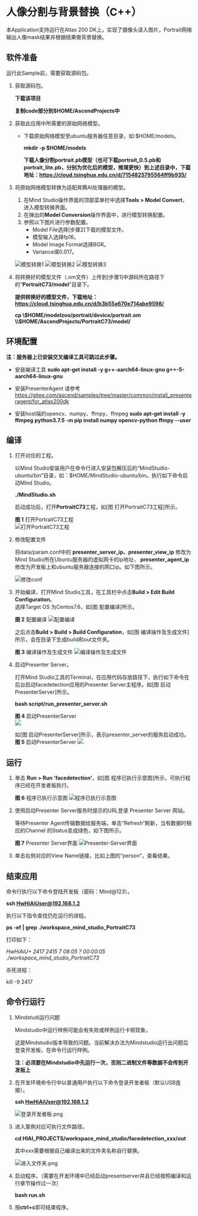 # 人像分割与背景替换（C++）

本Application支持运行在Atlas 200 DK上，实现了摄像头读入图片，Portrait网络输出人像mask结果并根据结果做背景替换。

## 软件准备

运行此Sample前，需要获取源码包。

1.  获取源码包。

    **下载该项目**

    **复制code部分到$HOME/AscendProjects中**
    
2.  获取此应用中所需要的原始网络模型。
 
     -  下载原始网络模型至ubuntu服务器任意目录，如:$HOME/models。

        **mkdir -p $HOME/models**

        **下载人像分割portrait.pb模型（也可下载portrait_0.5.pb和portrait_lite.pb，分别为优化后的模型，推理更快）到上述目录中，下载地址：https://cloud.tsinghua.edu.cn/d/7154825795564ff9b935/**

3.  将原始网络模型转换为适配昇腾AI处理器的模型。

    1.  在Mind Studio操作界面的顶部菜单栏中选择**Tools \> Model Convert**，进入模型转换界面。
    2.  在弹出的**Model Conversion**操作界面中，进行模型转换配置。
    3.  参照以下图片进行参数配置。
        -   Model File选择[步骤2]下载的模型文件。
        -   模型输入选择fp16。
        -   Model Image Format选择BGR。
        -   Variance填0.017。

    ![](figures/模型转换1.png "模型转换1")
    ![](figures/模型转换2.png "模型转换2")
    ![](figures/模型转换3.png "模型转换3")

    
4.  将转换好的模型文件（.om文件）上传到[步骤1]中源码所在路径下的“**PortraitC73/model**”目录下。
    
    **提供转换好的模型文件，下载地址：https://cloud.tsinghua.edu.cn/d/b3b55a670e714abe9598/**

    **cp \\$HOME/modelzoo/portrait/device/portrait.om \\$HOME/AscendProjects/PortraitC73/model/**
  

## 环境配置

**注：服务器上已安装交叉编译工具可跳过此步骤。**
      
- 安装编译工具
  **sudo apt-get install -y g++\-aarch64-linux-gnu g++\-5-aarch64-linux-gnu**

- 安装PresenterAgent
  请参考 https://gitee.com/ascend/samples/tree/master/common/install_presenteragent/for_atlas200dk
      
- 安装host端的opencv、numpy、ffmpy、ffmpeg
  **sudo apt-get install -y ffmpeg**
  **python3.7.5 -m pip install numpy opencv-python ffmpy --user**
  

## 编译

1.  打开对应的工程。

    以Mind Studio安装用户在命令行进入安装包解压后的“MindStudio-ubuntu/bin”目录，如：$HOME/MindStudio-ubuntu/bin。执行如下命令启动Mind Studio。

    **./MindStudio.sh**

    启动成功后，打开**PortraitC73**工程，如[图 打开PortraitC73工程]所示。

    **图 1**  打开PortraitC73工程  
    ![](figures/Mindstudio_open.png "打开PortraitC73工程")

2.  修改配置文件

    将data/param.conf中的 **presenter_server_ip、presenter_view_ip** 修改为Mind Studio所在Ubuntu服务器的虚拟网卡的ip地址， **presenter\_agent\_ip** 修改为开发板上和ubuntu服务器连接的网口ip。如下图所示。

    ![](figures/conf.png "修改conf")

3.  开始编译，打开Mind Studio工具，在工具栏中点击**Build \> Edit Build Configuration**。  
    选择Target OS 为Centos7.6，如[图 配置编译]所示。

    **图 2**  配置编译
    ![](figures/配置build1.png "配置编译")  
    
    之后点击**Build \> Build \> Build Configuration**，如[图 编译操作及生成文件]所示，会在目录下生成build和out文件夹。

    **图 3**  编译操作及生成文件
    ![](figures/build.png "编译操作及生成文件")

4.  启动Presenter Server。

    打开Mind Studio工具的Terminal，在应用代码存放路径下，执行如下命令在后台启动facedetection应用的Presenter Server主程序。如[图 启动PresenterServer]所示。

    **bash script/run_presenter_server.sh**

    **图 4**  启动PresenterServer  
    ![](figures/present.png)
   
  
    如[图 启动PresenterServer]所示，表示presenter_server的服务启动成功。  
    **图 5**  启动PresenterServer 
    ![](figures/present_ok.png)
 
## 运行

1.  单击  **Run \> Run 'facedetection'**，如[图 程序已执行示意图]所示，可执行程序已经在开发者板执行。  

    **图 6**  程序已执行示意图
    ![](figures/run_ok.png "程序已执行示意图")

2.  使用启动Presenter Server服务时提示的URL登录 Presenter Server 网站。

    等待Presenter Agent传输数据给服务端，单击“Refresh“刷新，当有数据时相应的Channel 的Status变成绿色，如下图所示。

    **图 7**  Presenter Server界面 
    ![](figures/presenter.png "Presenter-Server界面") 

3.  单击右侧对应的View Name链接，比如上图的“person”，查看结果。
 
## 结束应用

命令行执行以下命令登陆开发板（密码：Mind@123）。

**ssh HwHiAiUser@192.168.1.2**

执行以下指令查找仍在运行的进程。

**ps -ef | grep ./workspace_mind_studio_PortraitC73**

打印如下：

*HwHiAiU+  2417  2415  7 08:05 ?        00:00:05 ./workspace_mind_studio_PortraitC73*

杀死进程：

kill -9 2417

## 命令行运行

1. Mindstudi运行问题
    
   Mindstudio中运行样例可能会有失败或样例运行卡顿现象。
    
   这是Mindstudio版本导致的问题。当前解决办法为Mindstudio运行出问题后登录开发板，在命令行运行样例。

   **注：必须要在Mindstudio中先运行一次，否则二进制文件等数据不会传到开发板上**    

2. 在开发环境命令行中以普通用户执行以下命令登录开发者板（默认USB连接）。

    **ssh HwHiAiUser@192.168.1.2**

    ![](figures/ssh.png "登录开发者板.png")

3. 进入案例对应可执行文件路径。
    
    **cd HIAI_PROJECTS/workspace_mind_studio/facedetection_xxx/out**

    其中xxx需要根据自己编译出来的文件夹名称自行替换。

    ![](figures/cd.png "进入文件夹.png")

 4. 启动程序。（需要在开发环境中已经启动presentserver并且已经按照编译和运行章节操作过一次）

    **bash run.sh**

 5. 按**ctrl\+c**即可结束程序。
